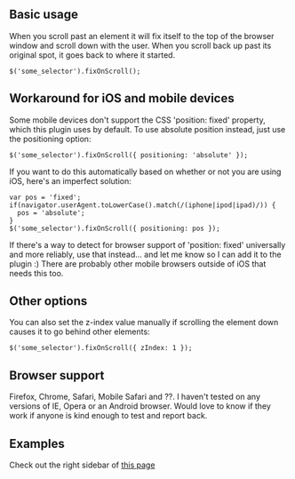 Basic usage
-----------
When you scroll past an element it will fix itself to the top of the browser window and scroll down with the user. When you scroll back up past its original spot, it goes back to where it started.

    $('some_selector').fixOnScroll();

Workaround for iOS and mobile devices
-------------------------------------
Some mobile devices don't support the CSS 'position: fixed' property, which this plugin uses by default. To use absolute position instead, just use the positioning option:

    $('some_selector').fixOnScroll({ positioning: 'absolute' });

If you want to do this automatically based on whether or not you are using iOS, here's an imperfect solution:

    var pos = 'fixed';
    if(navigator.userAgent.toLowerCase().match(/(iphone|ipod|ipad)/)) {
      pos = 'absolute';
    }
    $('some_selector').fixOnScroll({ positioning: pos });

If there's a way to detect for browser support of 'position: fixed' universally and more reliably, use that instead... and let me know so I can add it to the plugin :)  There are probably other mobile browsers outside of iOS that needs this too.

Other options
-------------
You can also set the z-index value manually if scrolling the element down causes it to go behind other elements:

    $('some_selector').fixOnScroll({ zIndex: 1 });

Browser support
---------------
Firefox, Chrome, Safari, Mobile Safari and ??. I haven't tested on any versions of IE, Opera or an Android browser. Would love to know if they work if anyone is kind enough to test and report back.

Examples
--------
Check out the right sidebar of [this page](http://www.jonathandean.com/2011/07/jquery-plugin-fix-on-scroll/)